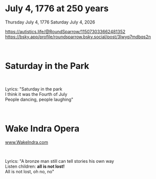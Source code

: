 # July 4, 1776 at 250 years

Thursday July 4, 1776
Saturday July 4, 2026

https://autistics.life/@RoundSparrow/115073033662481352    
https://bsky.app/profile/roundsparrow.bsky.social/post/3lwyq7mdbqs2n   

&nbsp;

# Saturday in the Park

&nbsp;

Lyrics:
"Saturday in the park    
I think it was the Fourth of July    
People dancing, people laughing"   

&nbsp;

# Wake Indra Opera 

www.WakeIndra.com 

&nbsp;

Lyrics:
"A bronze man still can tell stories his own way   
Listen children: **all is not lost!**   
All is not lost, oh no, no"    

